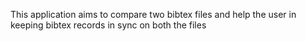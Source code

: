 This application aims to compare two bibtex files and help the user in keeping bibtex records in sync on both the files